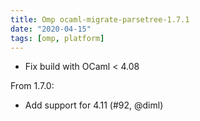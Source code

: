 ```yaml
---
title: Omp ocaml-migrate-parsetree-1.7.1
date: "2020-04-15"
tags: [omp, platform]
---
```


- Fix build with OCaml < 4.08

From 1.7.0:
- Add support for 4.11 (#92, @diml)
